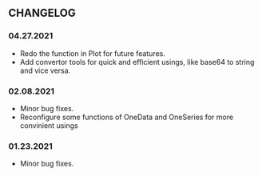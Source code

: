 ## CHANGELOG

### 04.27.2021

- Redo the function in Plot for future features.
- Add convertor tools for quick and efficient usings, like base64 to string and vice versa.

### 02.08.2021

- Minor bug fixes.
- Reconfigure some functions of OneData and OneSeries for more convinient usings

### 01.23.2021

- Minor bug fixes.